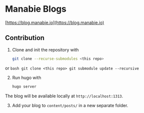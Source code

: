 # Manabie Blogs

[https://blog.manabie.io](https://blog.manabie.io)

## Contribution

1. Clone and init the repository with

    ```bash
    git clone --recurse-submodules <this repo>
    ```

or
    ```bash
    git clone <this repo>
    git submodule update --recursive
    ```

2. Run hugo with

    ```bash
    hugo server
    ```

The blog will be available locally at `http://localhost:1313`.

3. Add your blog to `content/posts/` in a new separate folder.
